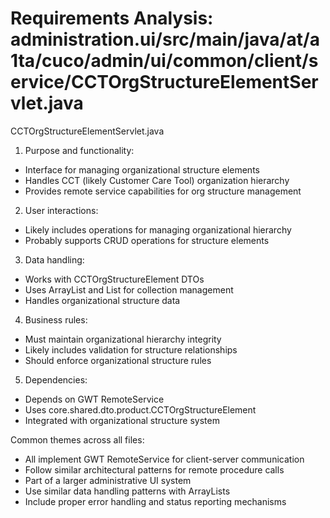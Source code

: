 # Requirements Analysis: administration.ui/src/main/java/at/a1ta/cuco/admin/ui/common/client/service/CCTOrgStructureElementServlet.java

CCTOrgStructureElementServlet.java
1. Purpose and functionality:
- Interface for managing organizational structure elements
- Handles CCT (likely Customer Care Tool) organization hierarchy
- Provides remote service capabilities for org structure management

2. User interactions:
- Likely includes operations for managing organizational hierarchy
- Probably supports CRUD operations for structure elements

3. Data handling:
- Works with CCTOrgStructureElement DTOs
- Uses ArrayList and List for collection management
- Handles organizational structure data

4. Business rules:
- Must maintain organizational hierarchy integrity
- Likely includes validation for structure relationships
- Should enforce organizational structure rules

5. Dependencies:
- Depends on GWT RemoteService
- Uses core.shared.dto.product.CCTOrgStructureElement
- Integrated with organizational structure system

Common themes across all files:
- All implement GWT RemoteService for client-server communication
- Follow similar architectural patterns for remote procedure calls
- Part of a larger administrative UI system
- Use similar data handling patterns with ArrayLists
- Include proper error handling and status reporting mechanisms